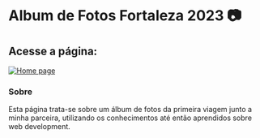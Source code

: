 # Album de Fotos Fortaleza 2023 📷
## Acesse a página:
[![Home page](https://img.shields.io/badge/-Home%20page%20do%20jogo-000?style=for-the-badge&logo=photobucket&logoColor=white)](https://gdeusvid.github.io/Album-Fotos-Fortaleza-2023/)
### Sobre
Esta página trata-se sobre um álbum de fotos da primeira viagem junto a minha parceira, utilizando os conhecimentos até então aprendidos sobre web development.
